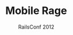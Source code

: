 ---
title: Mobile Rage
subtitle: RailsConf 2012
layout: default
modal-id: 8
img: mobile_rage.png
thumbnail: mobile_rage_thumbnail.png
alt: Mobile Rage - What causes it & how to fix it
project-date: Apr 2012
talk_url: https://youtu.be/qev9PSaNLSA?si=lYLWYlegnpS1SEAV&t=25 
deck_url: https://speakerdeck.com/wndxlori/mobile-rage-what-causes-it-and-how-to-fix-it
category: Web Development
description: That website you want to use, from your mobile, that just refuses to cooperate. From the annoying "we have an app", to the can't f**king log in, to the redirect-to-mobile-&-forget-the-context sites, there's more than enough websites that invoke Mobile Rage. The best mobile development strategy is "mobile-first", but what if you can't? Come learn about the common mistakes most people make for mobile, & some of the simple solutions you can use.
---